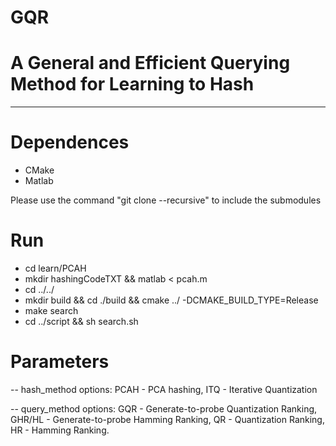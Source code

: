 GQR
==========
# A General and Efficient Querying Method for Learning to Hash
-----------------------------------------------------------------------------------------------------------------

# Dependences
- CMake
- Matlab

Please use the command "git clone --recursive" to include the submodules

# Run
- cd learn/PCAH 
- mkdir hashingCodeTXT && matlab < pcah.m
- cd ../../ 
- mkdir build && cd ./build && cmake ../ -DCMAKE_BUILD_TYPE=Release
- make search
- cd ../script && sh search.sh

# Parameters
-- hash_method
  options: PCAH - PCA hashing, ITQ - Iterative Quantization
  
-- query_method
  options: 
    GQR - Generate-to-probe Quantization Ranking,
    GHR/HL - Generate-to-probe Hamming Ranking,
    QR - Quantization Ranking,
    HR - Hamming Ranking.
